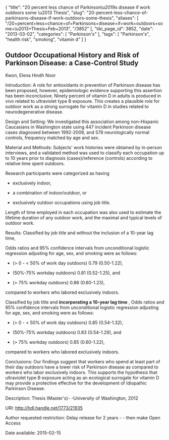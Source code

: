 {
    "title": "20 percent less chance of Parkinson\u2019s disease if work outdoors some \u2013 Thesis",
    "slug": "20-percent-less-chance-of-parkinsons-disease-if-work-outdoors-some-thesis",
    "aliases": [
        "/20+percent+less+chance+of+Parkinsons+disease+if+work+outdoors+some+\u2013+Thesis+Feb+2013",
        "/3852"
    ],
    "tiki_page_id": 3852,
    "date": "2013-03-02",
    "categories": [
        "Parkinson's"
    ],
    "tags": [
        "Parkinson's",
        "health risk",
        "smoking",
        "vitamin d"
    ]
}


## Outdoor Occupational History and Risk of Parkinson Disease: a Case-Control Study

Kwon, Elena Hindh Noor

Introduction: A role for antioxidants in prevention of Parkinson disease has been proposed, however, epidemiologic evidence supporting this assertion has been inconclusive. Ninety percent of vitamin D in adults is produced in vivo related to ultraviolet type B exposure. This creates a plausible role for outdoor work as a strong surrogate for vitamin D in studies related to neurodegenerative disease. 

Design and Setting: We investigated this association among non-Hispanic Caucasians in Washington state using 447 incident Parkinson disease cases diagnosed between 1992-2008, and 578 neurologically normal controls, frequency matched by age and sex. 

Material and Methods: Subjects' work histories were obtained by in-person interviews, and a validated method was used to classify each occupation up to 10 years prior to diagnosis (cases)/reference (controls) according to relative time spent outdoors. 

Research participants were categorized as having 

* exclusively indoor, 

* a combination of indoor/outdoor, or 

* exclusively outdoor occupations using job title. 

Length of time employed in each occupation was also used to estimate the lifetime duration of any outdoor work, and the maximal and typical levels of outdoor work. 

Results: Classified by job title and without the inclusion of a 10-year lag time, 

Odds ratios and 95% confidence intervals from unconditional logistic regression adjusting for age, sex, and smoking were as follows: 

* (> 0 - < 50% of work day outdoors) 0.79 (0.50-1.22), 

* (50%-75% workday outdoors) 0.81 (0.52-1.25), and 

* (> 75% workday outdoors) 0.86 (0.60-1.23), 

compared to workers who labored exclusively indoors. 

Classified by job title and  **incorporating a 10-year lag time** , Odds ratios and 95% confidence intervals from unconditional logistic regression adjusting for age, sex, and smoking were as follows: 

* (> 0 - < 50% of work day outdoors) 0.85 (0.54-1.32), 

* (50%-75% workday outdoors) 0.83 (0.54-1.29), and 

* (> 75% workday outdoors) 0.85 (0.60-1.22), 

compared to workers who labored exclusively indoors. 

Conclusions: Our findings suggest that workers who spend at least part of their day outdoors have a lower risk of Parkinson disease as compared to workers who labor exclusively indoors. This supports the hypothesis that ultraviolet type B exposure acting as an ecological surrogate for vitamin D may provide a protective effective for the development of Idiopathic Parkinson Disease.

Description: 	Thesis (Master's)- -University of Washington, 2012

URI: 	http://hdl.handle.net/1773/21935

Author requested restriction: 	Delay release for 2 years - - then make Open Access

Date available: 	2015-02-15